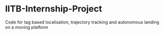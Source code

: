 # IITB-Internship-Project

Code for tag based localisation, trajectory tracking and autonomous landing
on a moving platform
